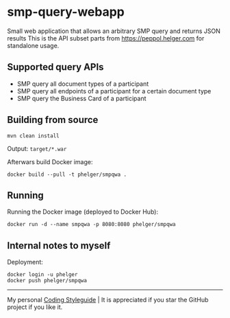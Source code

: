 # smp-query-webapp

Small web application that allows an arbitrary SMP query and returns JSON results
This is the API subset parts from https://peppol.helger.com for standalone usage.

## Supported query APIs

* SMP query all document types of a participant
* SMP query all endpoints of a participant for a certain document type
* SMP query the Business Card of a participant

## Building from source

```
mvn clean install
```

Output: `target/*.war`

Afterwars build Docker image:

```
docker build --pull -t phelger/smpqwa .
```

## Running

Running the Docker image (deployed to Docker Hub):

```
docker run -d --name smpqwa -p 8080:8080 phelger/smpqwa
```

## Internal notes to myself

Deployment:

```
docker login -u phelger
docker push phelger/smpqwa
```

---

My personal [Coding Styleguide](https://github.com/phax/meta/blob/master/CodingStyleguide.md) |
It is appreciated if you star the GitHub project if you like it.